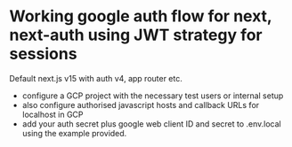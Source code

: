 # Working google auth flow for next, next-auth using JWT strategy for sessions

Default next.js v15 with auth v4, app router etc.
* configure a GCP project with the necessary test users or internal setup
* also configure authorised javascript hosts and callback URLs for localhost in GCP
* add your auth secret plus google web client ID and secret to .env.local using the example provided.
